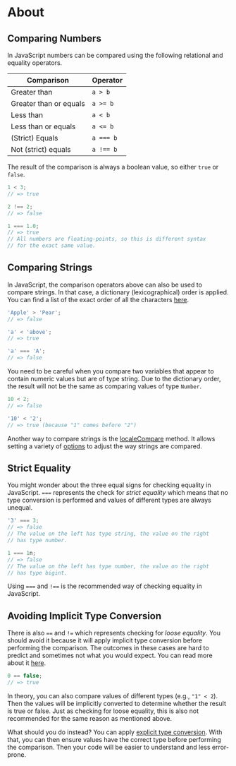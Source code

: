 # About

## Comparing Numbers

In JavaScript numbers can be compared using the following relational and equality operators.

| Comparison             | Operator  |
| ---------------------- | --------- |
| Greater than           | `a > b`   |
| Greater than or equals | `a >= b`  |
| Less than              | `a < b`   |
| Less than or equals    | `a <= b`  |
| (Strict) Equals        | `a === b` |
| Not (strict) equals    | `a !== b` |

The result of the comparison is always a boolean value, so either `true` or `false`.

```javascript
1 < 3;
// => true

2 !== 2;
// => false

1 === 1.0;
// => true
// All numbers are floating-points, so this is different syntax
// for the exact same value.
```

## Comparing Strings

In JavaScript, the comparison operators above can also be used to compare strings.
In that case, a dictionary (lexicographical) order is applied.
You can find a list of the exact order of all the characters [here][utf-16-list].

```javascript
'Apple' > 'Pear';
// => false

'a' < 'above';
// => true

'a' === 'A';
// => false
```

You need to be careful when you compare two variables that appear to contain numeric values but are of type string.
Due to the dictionary order, the result will not be the same as comparing values of type `Number`.

```javascript
10 < 2;
// => false

'10' < '2';
// => true (because "1" comes before "2")
```

Another way to compare strings is the [localeCompare][mdn-locale-compare] method.
It allows setting a variety of [options][mdn-locale-compare-options] to adjust the way strings are compared.

## Strict Equality

You might wonder about the three equal signs for checking equality in JavaScript.
`===` represents the check for _strict equality_ which means that no type conversion is performed and values of different types are always unequal.

```javascript
'3' === 3;
// => false
// The value on the left has type string, the value on the right
// has type number.

1 === 1n;
// => false
// The value on the left has type number, the value on the right
// has type bigint.
```

Using `===` and `!==` is the recommended way of checking equality in JavaScript.

## Avoiding Implicit Type Conversion

There is also `==` and `!=` which represents checking for _loose equality_.
You should avoid it because it will apply implicit type conversion before performing the comparison.
The outcomes in these cases are hard to predict and sometimes not what you would expect.
You can read more about it [here][mdn-loose-equals].

```javascript
0 == false;
// => true
```

In theory, you can also compare values of different types (e.g., `"1" < 2`).
Then the values will be implicitly converted to determine whether the result is true or false.
Just as checking for loose equality, this is also not recommended for the same reason as mentioned above.

What should you do instead?
You can apply [explicit type conversion][concept-type-conversion].
With that, you can then ensure values have the correct type before performing the comparison.
Then your code will be easier to understand and less error-prone.

[mdn-loose-equals]: https://developer.mozilla.org/en-US/docs/Web/JavaScript/Reference/Operators/Equality
[concept-type-conversion]: /tracks/javascript/concepts/type-conversion
[utf-16-list]: https://www.fileformat.info/info/charset/UTF-16/list.htm
[mdn-locale-compare]: https://developer.mozilla.org/en-US/docs/Web/JavaScript/Reference/Global_Objects/String/localeCompare
[mdn-locale-compare-options]: https://developer.mozilla.org/en-US/docs/Web/JavaScript/Reference/Global_Objects/Intl/Collator/Collator#parameters
